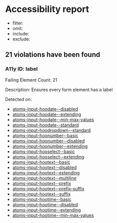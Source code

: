# Accessibility report
- filter: 
- omit: 
- include: 
- exclude: 

## 21 violations have been found
### A11y ID: label
Failing Element Count: 21

Description: Ensures every form element has a label

Detected on:
- [atoms-input-hoodate--disabled](http://localhost:6006/?path=/story/atoms-input-hoodate--disabled)
- [atoms-input-hoodate--extending](http://localhost:6006/?path=/story/atoms-input-hoodate--extending)
- [atoms-input-hoodate--min-max-values](http://localhost:6006/?path=/story/atoms-input-hoodate--min-max-values)
- [atoms-input-hoodate--standard](http://localhost:6006/?path=/story/atoms-input-hoodate--standard)
- [atoms-input-hoodropdown--standard](http://localhost:6006/?path=/story/atoms-input-hoodropdown--standard)
- [atoms-input-hoonumber--basic](http://localhost:6006/?path=/story/atoms-input-hoonumber--basic)
- [atoms-input-hoonumber--disabled](http://localhost:6006/?path=/story/atoms-input-hoonumber--disabled)
- [atoms-input-hoonumber--extending](http://localhost:6006/?path=/story/atoms-input-hoonumber--extending)
- [atoms-input-hooselect--basic](http://localhost:6006/?path=/story/atoms-input-hooselect--basic)
- [atoms-input-hooselect--extending](http://localhost:6006/?path=/story/atoms-input-hooselect--extending)
- [atoms-input-hootext--basic](http://localhost:6006/?path=/story/atoms-input-hootext--basic)
- [atoms-input-hootext--disabled](http://localhost:6006/?path=/story/atoms-input-hootext--disabled)
- [atoms-input-hootext--extending](http://localhost:6006/?path=/story/atoms-input-hootext--extending)
- [atoms-input-hootext--multiline](http://localhost:6006/?path=/story/atoms-input-hootext--multiline)
- [atoms-input-hootext--prefix](http://localhost:6006/?path=/story/atoms-input-hootext--prefix)
- [atoms-input-hootext--prefix-suffix](http://localhost:6006/?path=/story/atoms-input-hootext--prefix-suffix)
- [atoms-input-hootext--suffix](http://localhost:6006/?path=/story/atoms-input-hootext--suffix)
- [atoms-input-hootime--basic](http://localhost:6006/?path=/story/atoms-input-hootime--basic)
- [atoms-input-hootime--disabled](http://localhost:6006/?path=/story/atoms-input-hootime--disabled)
- [atoms-input-hootime--extending](http://localhost:6006/?path=/story/atoms-input-hootime--extending)
- [atoms-input-hootime--min-max-values](http://localhost:6006/?path=/story/atoms-input-hootime--min-max-values)
